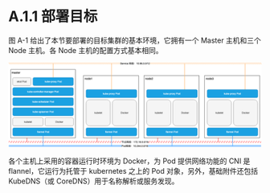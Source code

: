 [1]: /images/deploy/Kubernetes-cluster-deploy-target-viewer.png "Kubernetes 集群部署目标示意图"

# A.1.1 部署目标

图 A-1 给出了本节要部署的目标集群的基本环境，它拥有一个 Master 主机和三个 Node 主机。各 Node 主机的配置方式基本相同。

![Kubernets 集群部署目标示意图][1]

各个主机上采用的容器运行时环境为 Docker，为 Pod 提供网络功能的 CNI 是 flannel，它运行为托管于 kubernetes 之上的 Pod 对象，另外，基础附件还包括 KubeDNS（或 CoreDNS）用于名称解析或服务发现。

